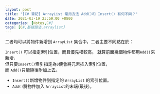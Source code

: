 ```yaml
---
layout: post
title: "[C# 筆記] ArrayList 常用方法 Add()和 Insert() 有何不同？"
date: 2021-03-19 23:59:00 +0800
categories: [Notes,C#]
tags: [C#,基礎語法,arraylist]
---
```


二者均可以將物件新增到  `ArrayList` 集合中，二者主要不同點在於：
        
`Insert()` 可以指定索引位置，而且優先權較高。
就算前面幾個物件都用`Add()`來新增，     
但只要`Insert()`索引指定為`0`便會將元素插入索引位置，       
而 `Add()`只能隨後附加上去。

- `Insert()`新增物件到指定的 `ArrayList` 的索引位置。
- `Add()`將物件加入 `ArrayList`的末端(最後)。